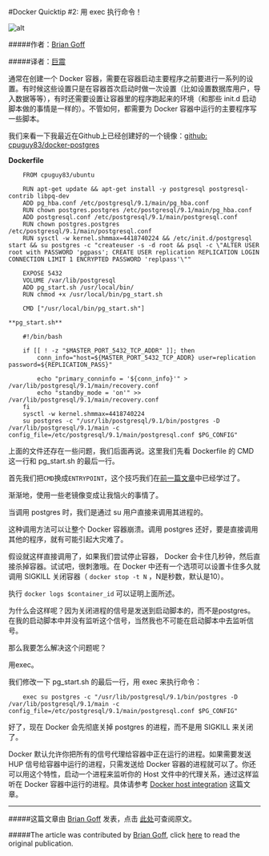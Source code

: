 #Docker Quicktip #2: 用 exec 执行命令！

![alt](http://resource.docker.cn/quick-tip.jpg)

#####作者：[Brian Goff](https://github.com/cpuguy83)

#####译者：[巨震](https://github.com/crystaldust)

通常在创建一个 Docker 容器，需要在容器启动主要程序之前要进行一系列的设置。有时候这些设置只是在容器首次启动时做一次设置（比如设置数据库用户，导入数据等等），有时还需要设置让容器里的程序跑起来的环境（和那些 init.d 启动脚本做的事情是一样的）。不管如何，都需要为 Docker 容器中运行的主要程序写一些脚本。


我们来看一下我最近在Github上已经创建好的一个镜像：[github: cpuguy83/docker-postgres](https://github.com/cpuguy83/docker-postgres/tree/d59c8578fabfd2e5a417d499836cd1643eac92b4)


**Dockerfile**

```
    FROM cpuguy83/ubuntu
     
    RUN apt-get update && apt-get install -y postgresql postgresql-contrib libpq-dev
    ADD pg_hba.conf /etc/postgresql/9.1/main/pg_hba.conf
    RUN chown postgres.postgres /etc/postgresql/9.1/main/pg_hba.conf
    ADD postgresql.conf /etc/postgresql/9.1/main/postgresql.conf
    RUN chown postgres.postgres /etc/postgresql/9.1/main/postgresql.conf
    RUN sysctl -w kernel.shmmax=4418740224 && /etc/init.d/postgresql start && su postgres -c "createuser -s -d root && psql -c \"ALTER USER root with PASSWORD 'pgpass'; CREATE USER replication REPLICATION LOGIN CONNECTION LIMIT 1 ENCRYPTED PASSWORD 'replpass'\""
     
    EXPOSE 5432
    VOLUME /var/lib/postgresql
    ADD pg_start.sh /usr/local/bin/
    RUN chmod +x /usr/local/bin/pg_start.sh
     
    CMD ["/usr/local/bin/pg_start.sh"]
    
**pg_start.sh**

    #!/bin/bash
    
    if [[ ! -z "$MASTER_PORT_5432_TCP_ADDR" ]]; then
        conn_info="host=${MASTER_PORT_5432_TCP_ADDR} user=replication password=${REPLICATION_PASS}"
     
        echo "primary_conninfo = '${conn_info}'" > /var/lib/postgresql/9.1/main/recovery.conf
        echo "standby_mode = 'on'" >> /var/lib/postgresql/9.1/main/recovery.conf 
    fi
    sysctl -w kernel.shmmax=4418740224
    su postgres -c "/usr/lib/postgresql/9.1/bin/postgres -D /var/lib/postgresql/9.1/main -c config_file=/etc/postgresql/9.1/main/postgresql.conf $PG_CONFIG"
```

上面的文件还存在一些问题，我们后面再说。这里我们先看 Dockerfile 的 CMD 这一行和 pg_start.sh 的最后一行。


首先我们把`CMD`换成`ENTRYPOINT`，这个技巧我们在[前一篇文章](http://dockboard.org/docker-quicktip-1-entrypoint)中已经学过了。

渐渐地，使用一些老镜像变成让我恼火的事情了。

当调用 postgres 时，我们是通过 su 用户直接来调用其进程的。

这种调用方法可以让整个 Docker 容器崩溃。调用 postgres 还好，要是直接调用其他的程序，就有可能引起大灾难了。

假设就这样直接调用了，如果我们尝试停止容器， Docker 会卡住几秒钟，然后直接杀掉容器。试试吧，很刺激哦。在 Docker 中还有一个选项可以设置卡住多久就调用 SIGKILL 关闭容器（ `docker stop -t N` ，N是秒数，默认是10）。

执行 `docker logs $container_id` 可以证明上面所述。

为什么会这样呢？因为关闭进程的信号是发送到启动脚本的，而不是postgres。在我的启动脚本中并没有监听这个信号，当然我也不可能在启动脚本中去监听信号。

那么我要怎么解决这个问题呢？

用exec。

我们修改一下 pg_start.sh 的最后一行，用 exec 来执行命令：

```
    exec su postgres -c "/usr/lib/postgresql/9.1/bin/postgres -D /var/lib/postgresql/9.1/main -c config_file=/etc/postgresql/9.1/main/postgresql.conf $PG_CONFIG"
```

好了，现在 Docker 会先彻底关掉 postgres 的进程，而不是用 SIGKILL 来关闭了。

Docker 默认允许你把所有的信号代理给容器中正在运行的进程。如果需要发送 HUP 信号给容器中运行的进程，只需发送给 Docker 容器的进程就可以了。你还可以用这个特性，启动一个进程来监听你的 Host 文件中的代理关系，通过这样监听在 Docker 容器中运行的进程。具体请参考 [Docker host integration](http://docs.docker.io/en/latest/use/host_integration/) 这篇文章。

---
#####这篇文章由 [Brian Goff](https://github.com/cpuguy83) 发表，点击 [此处](http://www.tech-d.net/2014/01/27/docker-quicktip-2-exec-it/)可查阅原文。

#####The article was contributed by [Brian Goff](https://github.com/cpuguy83), click [here](http://www.tech-d.net/2014/01/27/docker-quicktip-2-exec-it/) to read the original publication.
